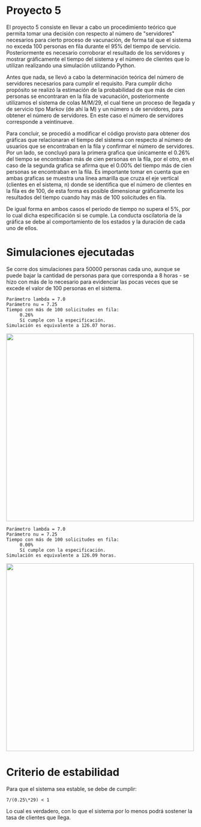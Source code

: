 # Proyecto 5

El proyecto 5 consiste en llevar a cabo un procedimiento teórico que permita tomar una decisión con respecto al número de "servidores" necesarios para cierto proceso de vacunación, de forma tal que el sistema no exceda 100 personas en fila durante el 95% del tiempo de servicio. Posteriormente es necesario corroborar el resultado de los servidores y mostrar gráficamente el tiempo del sistema y el número de clientes que lo utilizan realizando una simulación utilizando Python. 

Antes que nada, se llevó a cabo la determinación teórica del número de servidores necesarios para cumplir el requisito. Para cumplir dicho propósito se realizó la estimación de la probabilidad de que más de cien personas se encontraran en la fila de vacunación, posteriormente utilizamos el sistema de colas M/M/29, el cual tiene un proceso de llegada y de servicio tipo Markov (de ahí la M) y un número s de servidores, para obtener el número de servidores. En este caso el número de servidores corresponde a veintinueve.

Para concluir, se procedió a modificar el código provisto para obtener dos gráficas que relacionaran el tiempo del sistema con respecto al número de usuarios que se encontraban en la fila y confirmar el número de servidores.  Por un lado, se concluyó para la primera grafica que únicamente el 0.26% del tiempo se encontraban más de cien personas en la fila, por el otro, en el caso de la segunda grafica se afirma que el 0.00% del tiempo más de cien personas se encontraban en la fila. Es importante tomar en cuenta que en ambas graficas se muestra una línea amarilla que cruza el eje vertical (clientes en el sistema, n) donde se identifica que el número de clientes en la fila es de 100, de esta forma es posible dimensionar gráficamente los resultados del tiempo cuando hay más de 100 solicitudes en fila.

De igual forma en ambos casos el periodo de tiempo no supera el 5%, por lo cual dicha especificación si se cumple. La conducta oscilatoria de la gráfica se debe al comportamiento de los estados y la duración de cada uno de ellos.

# Simulaciones ejecutadas
Se corre dos simulaciones para 50000 personas cada uno, aunque se puede bajar la cantidad de personas para que corresponda a 8 horas - se hizo con más de lo necesario para evidenciar las pocas veces que se excede el valor de 100 personas en el sistema.

```
Parámetro lambda = 7.0
Parámetro nu = 7.25
Tiempo con más de 100 solicitudes en fila:
	 0.26%
	 Sí cumple con la especificación.
Simulación es equivalente a 126.07 horas.
```

<img src="https://user-images.githubusercontent.com/20981514/127970177-de505437-408f-418f-b3b9-0acc3cc9657e.png" width="500"/>


```
Parámetro lambda = 7.0
Parámetro nu = 7.25
Tiempo con más de 100 solicitudes en fila:
	 0.00%
	 Sí cumple con la especificación.
Simulación es equivalente a 126.09 horas.
```
<img src="https://user-images.githubusercontent.com/20981514/127970184-37fa40dd-8659-4769-8d3c-6b93be9275ea.png" width="500"/>

# Criterio de estabilidad
Para que el sistema sea estable, se debe de cumplir:

`7/(0.25\*29) < 1`

Lo cual es verdadero, con lo que el sistema por lo menos podrá sostener la tasa de clientes que llega.
